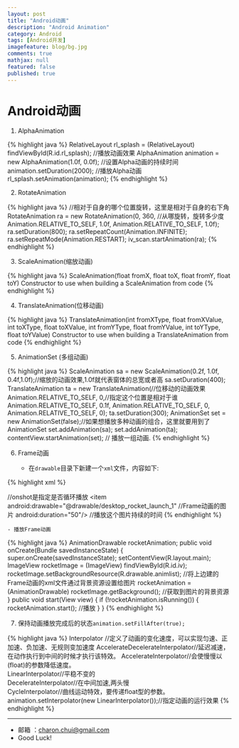 ```yaml
---
layout: post
title: "Android动画"
description: "Android Animation"
category: Android
tags: [Android开发]
imagefeature: blog/bg.jpg
comments: true
mathjax: null
featured: false
published: true
---
```



Android动画
===

1. AlphaAnimation

{% highlight java %}
RelativeLayout rl_splash = (RelativeLayout) findViewById(R.id.rl_splash);
//播放动画效果
AlphaAnimation animation = new AlphaAnimation(1.0f, 0.0f);
//设置Alpha动画的持续时间
animation.setDuration(2000);
//播放Alpha动画
rl_splash.setAnimation(animation);
{% endhighlight %}

2. RotateAnimation

{% highlight java %}
//相对于自身的哪个位置旋转，这里是相对于自身的右下角
RotateAnimation ra = new RotateAnimation(0, 360,  //从哪旋转，旋转多少度
		Animation.RELATIVE_TO_SELF, 1.0f, Animation.RELATIVE_TO_SELF,
		1.0f);
ra.setDuration(800);
ra.setRepeatCount(Animation.INFINITE);
ra.setRepeatMode(Animation.RESTART);
iv_scan.startAnimation(ra);
 {% endhighlight %}
 
3. ScaleAnimation(缩放动画)    
     
{% highlight java %} 
ScaleAnimation(float fromX, float toX, float fromY, float toY) 
Constructor to use when building a ScaleAnimation from code
{% endhighlight %}

4. TranslateAnimation(位移动画)     
    
{% highlight java %}
TranslateAnimation(int fromXType, float fromXValue, int toXType, float toXValue, int fromYType, float fromYValue, int toYType, float toYValue) 
Constructor to use when building a TranslateAnimation from code
{% endhighlight %}

5. AnimationSet (多组动画)
    
{% highlight java %}
ScaleAnimation sa = new ScaleAnimation(0.2f, 1.0f, 0.4f,1.0f);//缩放的动画效果,1.0f就代表窗体的总宽或者高
sa.setDuration(400);
TranslateAnimation ta = new TranslateAnimation(//位移动的动画效果
		  Animation.RELATIVE_TO_SELF, 0,//指定这个位置是相对于谁
		  Animation.RELATIVE_TO_SELF, 0.1f,
		  Animation.RELATIVE_TO_SELF, 0,
		  Animation.RELATIVE_TO_SELF, 0);
ta.setDuration(300);
AnimationSet set = new AnimationSet(false);//如果想播放多种动画的组合，这里就要用到了AnimationSet
set.addAnimation(sa);
set.addAnimation(ta);
contentView.startAnimation(set); // 播放一组动画. 
{% endhighlight %}

6. Frame动画    

    - 在`drawable`目录下新建一个`xml`文件，内容如下:
    
{% highlight xml %}
<?xml version="1.0" encoding="utf-8"?>
<animation-list xmlns:android="http://schemas.android.com/apk/res/android"
	android:oneshot="true" > //onshot是指定是否循环播放
	<item
		android:drawable="@drawable/desktop_rocket_launch_1"  //Frame动画的图片
		android:duration="50"/> //播放这个图片持续的时间
	<item
		android:drawable="@drawable/desktop_rocket_launch_2"
		android:duration="100"/>
</animation-list>
{% endhighlight %}

    - 播放Frame动画
    
{% highlight java %}
AnimationDrawable rocketAnimation;
public void onCreate(Bundle savedInstanceState) {
	  super.onCreate(savedInstanceState);
	  setContentView(R.layout.main);
	  ImageView rocketImage = (ImageView) findViewById(R.id.iv);
	  rocketImage.setBackgroundResource(R.drawable.animlist); //将上边建的Frame动画的xml文件通过背景资源设置给图片
	  rocketAnimation = (AnimationDrawable) rocketImage.getBackground();  //获取到图片的背景资源
}
public void start(View view) {
	  if (!rocketAnimation.isRunning()) {
		   rocketAnimation.start();  //播放
	  }
}
{% endhighlight %}
        
7. 保持动画播放完成后的状态`animation.setFillAfter(true);`   

{% highlight java %}
Interpolator //定义了动画的变化速度，可以实现匀速、正加速、负加速、无规则变加速度
AccelerateDecelerateInterpolator//延迟减速，在动作执行到中间的时候才执行该特效。
AccelerateInterpolator//会使慢慢以(float)的参数降低速度。    
LinearInterpolator//平稳不变的    
DecelerateInterpolator//在中间加速,两头慢    
CycleInterpolator//曲线运动特效，要传递float型的参数。     
animation.setInterpolator(new LinearInterpolator());//指定动画的运行效果
{% endhighlight %}
    
---

- 邮箱 ：charon.chui@gmail.com  
- Good Luck! 

